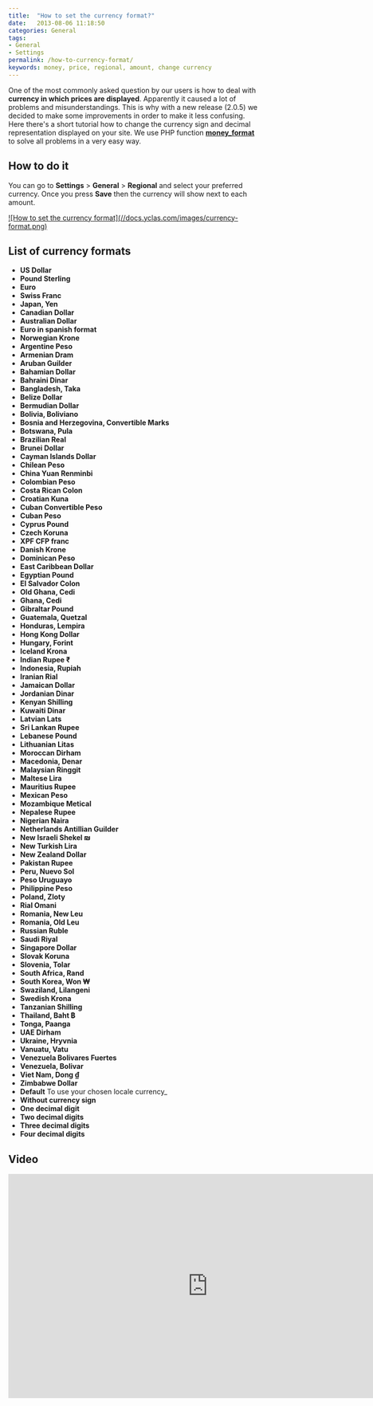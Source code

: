 ```yaml
---
title:  "How to set the currency format?"
date:   2013-08-06 11:18:50
categories: General
tags: 
- General
- Settings
permalink: /how-to-currency-format/
keywords: money, price, regional, amount, change currency
---
```

One of the most commonly asked question by our users is how to deal with **currency in which prices are displayed**. Apparently it caused a lot of problems and misunderstandings. This is why with a new release (2.0.5) we decided to make some improvements in order to make it less confusing. Here there's a short tutorial how to change the currency sign and decimal representation displayed on your site. We use PHP function **[money_format](http://php.net/manual/en/function.money-format.php)** to solve all problems in a very easy way. 

## How to do it

You can go to **Settings** > **General** > **Regional** and select your preferred currency. Once you press **Save** then the currency will show next to each amount.

<a href="//docs.yclas.com/images/currency-format.png" class="thumbnail gallery-item" data-gallery>
![How to set the currency format](//docs.yclas.com/images/currency-format.png)
</a>

## List of currency formats

+ **US Dollar**<br>
+ **Pound Sterling**<br>
+ **Euro**<br>
+ **Swiss Franc**<br>
+ **Japan, Yen**<br>
+ **Canadian Dollar**<br>
+ **Australian Dollar**<br>
+ **Euro in spanish format**<br>
+ **Norwegian Krone**<br>
+ **Argentine Peso**<br>
+ **Armenian Dram**<br>
+ **Aruban Guilder**<br>
+ **Bahamian Dollar**<br>
+ **Bahraini Dinar**<br>
+ **Bangladesh, Taka**<br>
+ **Belize Dollar**<br>
+ **Bermudian Dollar**<br>
+ **Bolivia, Boliviano**<br>
+ **Bosnia and Herzegovina, Convertible Marks**<br>
+ **Botswana, Pula**<br>
+ **Brazilian Real**<br>
+ **Brunei Dollar**<br>
+ **Cayman Islands Dollar**<br>
+ **Chilean Peso**<br>
+ **China Yuan Renminbi**<br>
+ **Colombian Peso**<br>
+ **Costa Rican Colon**<br>
+ **Croatian Kuna**<br>
+ **Cuban Convertible Peso**<br>
+ **Cuban Peso**<br>
+ **Cyprus Pound**<br>
+ **Czech Koruna**<br>
+ **XPF CFP franc**<br>
+ **Danish Krone**<br>
+ **Dominican Peso**<br>
+ **East Caribbean Dollar**<br>
+ **Egyptian Pound**<br>
+ **El Salvador Colon**<br>
+ **Old Ghana, Cedi**<br>
+ **Ghana, Cedi**<br>
+ **Gibraltar Pound**<br>
+ **Guatemala, Quetzal**<br>
+ **Honduras, Lempira**<br>
+ **Hong Kong Dollar**<br>
+ **Hungary, Forint**<br>
+ **Iceland Krona**<br>
+ **Indian Rupee ₹**<br>
+ **Indonesia, Rupiah**<br>
+ **Iranian Rial**<br>
+ **Jamaican Dollar**<br>
+ **Jordanian Dinar**<br>
+ **Kenyan Shilling**<br>
+ **Kuwaiti Dinar**<br>
+ **Latvian Lats**<br>
+ **Sri Lankan Rupee**<br>
+ **Lebanese Pound**<br>
+ **Lithuanian Litas**<br>
+ **Moroccan Dirham**<br>
+ **Macedonia, Denar**<br>
+ **Malaysian Ringgit**<br>
+ **Maltese Lira**<br>
+ **Mauritius Rupee**<br>
+ **Mexican Peso**<br>
+ **Mozambique Metical**<br>
+ **Nepalese Rupee**<br>
+ **Nigerian Naira**<br>
+ **Netherlands Antillian Guilder**<br>
+ **New Israeli Shekel ₪**<br>
+ **New Turkish Lira**<br>
+ **New Zealand Dollar**<br>
+ **Pakistan Rupee**<br>
+ **Peru, Nuevo Sol**<br>
+ **Peso Uruguayo**<br>
+ **Philippine Peso**<br>
+ **Poland, Zloty**<br>
+ **Rial Omani**<br>
+ **Romania, New Leu**<br>
+ **Romania, Old Leu**<br>
+ **Russian Ruble**<br>
+ **Saudi Riyal**<br>
+ **Singapore Dollar**<br>
+ **Slovak Koruna**<br>
+ **Slovenia, Tolar**<br>
+ **South Africa, Rand**<br>
+ **South Korea, Won ₩**<br>
+ **Swaziland, Lilangeni**<br>
+ **Swedish Krona**<br>
+ **Tanzanian Shilling**<br>
+ **Thailand, Baht ฿**<br>
+ **Tonga, Paanga**<br>
+ **UAE Dirham**<br>
+ **Ukraine, Hryvnia**<br>
+ **Vanuatu, Vatu**<br>
+ **Venezuela Bolivares Fuertes**<br>
+ **Venezuela, Bolivar**<br>
+ **Viet Nam, Dong ₫**<br>
+ **Zimbabwe Dollar**<br>
+ **Default** To use your chosen locale currency_<br>
+ **Without currency sign**<br>
+ **One decimal digit**<br>
+ **Two decimal digits**<br>
+ **Three decimal digits**<br>
+ **Four decimal digits**<br>


## Video

<iframe width="800" height="450" src="https://www.youtube.com/embed/Uco0V_qrnmQ" frameborder="0" allowfullscreen></iframe>

<!-- ## Hacks

On **Panel**, **Settings** -> **General**, you can change the field **Money Format**

Default Money Format: _%n_

For example, if you are using es_ES or fr_FR, your currency will be recognized as '&euro;', so for a price of '5000', the output will be '5.000,00 EUR'.

**Hacks:**<br>
!: removes the currency sign of your locale<br>
.0: sets the number of decimals to zero

**Examples:**

+ %!n<br>
For a price of '5000', the output will be '5.000,00'

+ %.0n<br>
For a price of '5000', the output will be '5.000 EUR' (if you set your locale for example es_ES)

+ %.1n<br>
For a price of '5000', the output will be '5.000,0 EUR' 

+ $%!n<br>
For a price of '5000', the output will be '$5.000,00'

You can simply have the currency format of your country by entering this value '%!n' following by the code of the symbol. For example:

+ &#8358;%!n - Nigerian Currency<br>
For a price of '5000', the output will be '5,000.00&#8358;' (if you set your locale for example en_US)<br>

[**Here's an array of the currency symbols!**](https://gist.github.com/Gibbs/3920259)

You can have more than one currency by creating a [custom field]({{ site.baseurl }}/how-to-create-custom-fields) where sellers can enter the price in their local currency.
 -->
